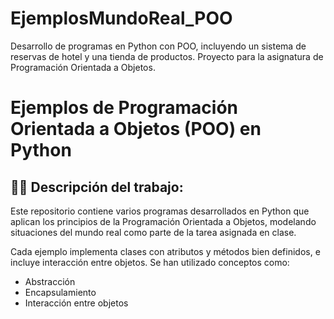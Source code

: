 # EjemplosMundoReal_POO
Desarrollo de programas en Python con POO, incluyendo un sistema de reservas de hotel y una tienda de productos. Proyecto para la asignatura de Programación Orientada a Objetos.
# Ejemplos de Programación Orientada a Objetos (POO) en Python

## 👩‍💻 Descripción del trabajo:

Este repositorio contiene varios programas desarrollados en Python que aplican los principios de la Programación Orientada a Objetos, modelando situaciones del mundo real como parte de la tarea asignada en clase.

Cada ejemplo implementa clases con atributos y métodos bien definidos, e incluye interacción entre objetos. Se han utilizado conceptos como:

- Abstracción
- Encapsulamiento
- Interacción entre objetos

